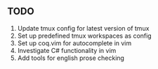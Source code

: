 ## TODO

1. Update tmux config for latest version of tmux
2. Set up predefined tmux workspaces as config
3. Set up coq.vim for autocomplete in vim
4. Investigate C# functionality in vim
5. Add tools for english prose checking

